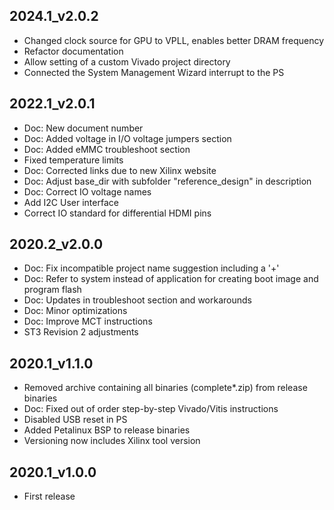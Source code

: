 ## 2024.1_v2.0.2
* Changed clock source for GPU to VPLL, enables better DRAM frequency
* Refactor documentation
* Allow setting of a custom Vivado project directory
* Connected the System Management Wizard interrupt to the PS

## 2022.1_v2.0.1
* Doc: New document number
* Doc: Added voltage in I/O voltage jumpers section
* Doc: Added eMMC troubleshoot section
* Fixed temperature limits
* Doc: Corrected links due to new Xilinx website
* Doc: Adjust base_dir with subfolder "reference_design" in description
* Doc: Correct IO voltage names
* Add I2C User interface
* Correct IO standard for differential HDMI pins

## 2020.2_v2.0.0
* Doc: Fix incompatible project name suggestion including a '+'
* Doc: Refer to system instead of application for creating boot image and program flash
* Doc: Updates in troubleshoot section and workarounds
* Doc: Minor optimizations
* Doc: Improve MCT instructions
* ST3 Revision 2 adjustments

## 2020.1_v1.1.0
* Removed archive containing all binaries (complete*.zip) from release binaries
* Doc: Fixed out of order step-by-step Vivado/Vitis instructions
* Disabled USB reset in PS
* Added Petalinux BSP to release binaries
* Versioning now includes Xilinx tool version

## 2020.1_v1.0.0
* First release
